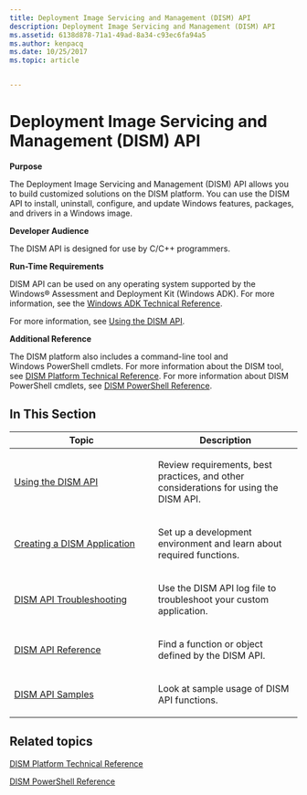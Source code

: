 ```yaml
---
title: Deployment Image Servicing and Management (DISM) API
description: Deployment Image Servicing and Management (DISM) API
ms.assetid: 6138d878-71a1-49ad-8a34-c93ec6fa94a5
ms.author: kenpacq
ms.date: 10/25/2017
ms.topic: article


---
```


# Deployment Image Servicing and Management (DISM) API


**Purpose**

The Deployment Image Servicing and Management (DISM) API allows you to build customized solutions on the DISM platform. You can use the DISM API to install, uninstall, configure, and update Windows features, packages, and drivers in a Windows image.

**Developer Audience**

The DISM API is designed for use by C/C++ programmers.

**Run-Time Requirements**

DISM API can be used on any operating system supported by the Windows® Assessment and Deployment Kit (Windows ADK). For more information, see the [Windows ADK Technical Reference](http://go.microsoft.com/fwlink/?LinkId=206587).

For more information, see [Using the DISM API](using-the-dism-api.md).

**Additional Reference**

The DISM platform also includes a command-line tool and Windows PowerShell cmdlets. For more information about the DISM tool, see [DISM Platform Technical Reference](http://go.microsoft.com/fwlink/?LinkId=200687). For more information about DISM PowerShell cmdlets, see [DISM PowerShell Reference](http://go.microsoft.com/fwlink/?LinkId=237612).

## <span id="In_This_Section"></span><span id="in_this_section"></span><span id="IN_THIS_SECTION"></span>In This Section


<table>
<colgroup>
<col width="50%" />
<col width="50%" />
</colgroup>
<thead>
<tr class="header">
<th>Topic</th>
<th>Description</th>
</tr>
</thead>
<tbody>
<tr class="odd">
<td><p><a href="using-the-dism-api.md" data-raw-source="[Using the DISM API](using-the-dism-api.md)">Using the DISM API</a></p></td>
<td><p>Review requirements, best practices, and other considerations for using the DISM API.</p></td>
</tr>
<tr class="even">
<td><p><a href="creating-a-dism-application.md" data-raw-source="[Creating a DISM Application](creating-a-dism-application.md)">Creating a DISM Application</a></p></td>
<td><p>Set up a development environment and learn about required functions.</p></td>
</tr>
<tr class="odd">
<td><p><a href="dism-api-troubleshooting.md" data-raw-source="[DISM API Troubleshooting](dism-api-troubleshooting.md)">DISM API Troubleshooting</a></p></td>
<td><p>Use the DISM API log file to troubleshoot your custom application.</p></td>
</tr>
<tr class="even">
<td><p><a href="dism-api-reference.md" data-raw-source="[DISM API Reference](dism-api-reference.md)">DISM API Reference</a></p></td>
<td><p>Find a function or object defined by the DISM API.</p></td>
</tr>
<tr class="odd">
<td><p><a href="dism-api-samples.md" data-raw-source="[DISM API Samples](dism-api-samples.md)">DISM API Samples</a></p></td>
<td><p>Look at sample usage of DISM API functions.</p></td>
</tr>
</tbody>
</table>

 

## <span id="related_topics"></span>Related topics


[DISM Platform Technical Reference](http://go.microsoft.com/fwlink/?LinkId=200687)

[DISM PowerShell Reference](http://go.microsoft.com/fwlink/?LinkId=237612)

 

 




